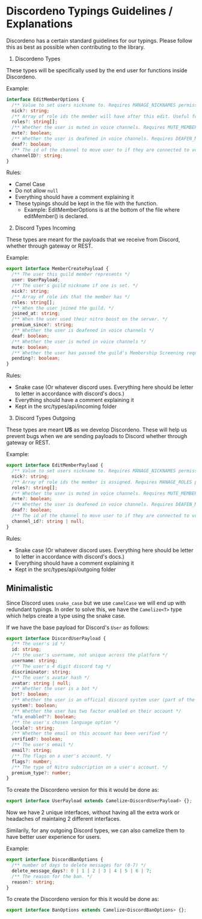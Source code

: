# Discordeno Typings Guidelines / Explanations

Discordeno has a certain standard guidelines for our typings. Please follow this as best as possible when contributing to the library.

1. Discordeno Types

These types will be specifically used by the end user for functions inside Discordeno.

Example:

```ts
interface EditMemberOptions {
  /** Value to set users nickname to. Requires MANAGE_NICKNAMES permission. */
  nick?: string;
  /** Array of role ids the member will have after this edit. Useful for adding/removing multiple roles in 1 API call. Requires MANAGE_ROLES permission. */
  roles?: string[];
  /** Whether the user is muted in voice channels. Requires MUTE_MEMBERS permission. */
  mute?: boolean;
  /** Whether the user is deafened in voice channels. Requires DEAFEN_MEMBERS permission. */
  deaf?: boolean;
  /** The id of the channel to move user to if they are connected to voice. To kick the user from their current channel, set to null. Requires MOVE_MEMBERS permission. When moving members to channels, must have permissions to both CONNECT to the channel and have the MOVE_MEMBER permission. */
  channelID?: string;
}
```

Rules:

- Camel Case
- Do not allow `null`
- Everything should have a comment explaining it
- These typings should be kept in the file with the function. 
  - Example: EditMemberOptions is at the bottom of the file where editMember() is declared.

2. Discord Types Incoming

These types are meant for the payloads that we receive from Discord, whether through gateway or REST.

Example: 

```ts
export interface MemberCreatePayload {
  /** The user this guild member represents */
  user: UserPayload;
  /** The user's guild nickname if one is set. */
  nick?: string;
  /** Array of role ids that the member has */
  roles: string[];
  /** When the user joined the guild. */
  joined_at: string;
  /** When the user used their nitro boost on the server. */
  premium_since?: string;
  /** Whether the user is deafened in voice channels */
  deaf: boolean;
  /** Whether the user is muted in voice channels */
  mute: boolean;
  /** Whether the user has passed the guild's Membership Screening requirements */
  pending?: boolean;
}
```

Rules:

- Snake case (Or whatever discord uses. Everything here should be letter to letter in accordance with discord's docs.)
- Everything should have a comment explaining it
- Kept in the src/types/api/incoming folder

3. Discord Types Outgoing

These types are meant **US** as we develop Discordeno. These will help us prevent bugs when we are sending payloads to Discord whether through gateway or REST.

Example: 

```ts
export interface EditMemberPayload {
  /** Value to set users nickname to. Requires MANAGE_NICKNAMES permission. */
  nick?: string;
  /** Array of role ids the member is assigned. Requires MANAGE_ROLES permission. */
  roles?: string[];
  /** Whether the user is muted in voice channels. Requires MUTE_MEMBERS permission. */
  mute?: boolean;
  /** Whether the user is deafened in voice channels. Requires DEAFEN_MEMBERS permission. */
  deaf?: boolean;
  /** The id of the channel to move user to if they are connected to voice. To kick the user from their current channel, set to null. Requires MOVE_MEMBERS permission. When moving members to channels, must have permissions to both CONNECT to the channel and have the MOVE_MEMBER permission. */
  channel_id?: string | null;
}
```

Rules:

- Snake case (Or whatever discord uses. Everything here should be letter to letter in accordance with discord's docs.)
- Everything should have a comment explaining it
- Kept in the src/types/api/outgoing folder

## Minimalistic

Since Discord uses `snake_case` but we use `camelCase` we will end up with redundant typings. In order to solve this, we have the `Camelize<T>` type which helps create a type using the snake case.

If we have the base payload for Discord's `User` as follows:

```ts
export interface DiscordUserPayload {
  /** The user's id */
  id: string;
  /** the user's username, not unique across the platform */
  username: string;
  /** The user's 4 digit discord tag */
  discriminator: string;
  /** The user's avatar hash */
  avatar: string | null;
  /** Whether the user is a bot */
  bot?: boolean;
  /** Whether the user is an official discord system user (part of the urgent message system.) */
  system?: boolean;
  /** Whether the user has two factor enabled on their account */
  "mfa_enabled"?: boolean;
  /** the user's chosen language option */
  locale?: string;
  /** Whether the email on this account has been verified */
  verified?: boolean;
  /** The user's email */
  email?: string;
  /** The flags on a user's account. */
  flags?: number;
  /** The type of Nitro subscription on a user's account. */
  premium_type?: number;
}
```

To create the Discordeno version for this it would be done as:

```ts
export interface UserPayload extends Camelize<DiscordUserPayload> {};
```

Now we have 2 unique interfaces, without having all the extra work or headaches of maintaing 2 different interfaces.

Similarily, for any outgoing Discord types, we can also camelize them to have better user experience for users.

Example:

```ts
export interface DiscordBanOptions {
  /** number of days to delete messages for (0-7) */
  delete_message_days?: 0 | 1 | 2 | 3 | 4 | 5 | 6 | 7;
  /** The reason for the ban. */
  reason?: string;
}
```

To create the Discordeno version for this it would be done as:

```ts
export interface BanOptions extends Camelize<DiscordBanOptions> {};
```
